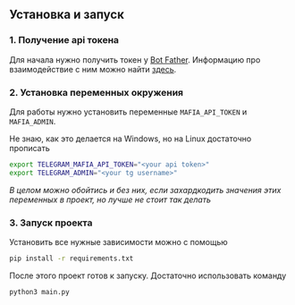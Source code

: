## Установка и запуск

### 1. Получение api токена
[bot_father]: https://t.me/BotFather
[bot_father_info]: https://core.telegram.org/bots#botfather

Для начала нужно получить токен у [Bot Father][bot_father].
Информацию про взаимодействие с ним можно найти [здесь][bot_father_info].

### 2. Установка переменных окружения
Для работы нужно установить переменные `MAFIA_API_TOKEN` и `MAFIA_ADMIN`.

Не знаю, как это делается на Windows, но на Linux достаточно прописать
```bash
export TELEGRAM_MAFIA_API_TOKEN="<your api token>"
export TELEGRAM_ADMIN="<your tg username>"
```

*В целом можно обойтись и без них, 
если захардкодить значения этих переменных в проект,
но лучше не стоит так делать*

### 3. Запуск проекта
Установить все нужные зависимости можно с помощью
```bash
pip install -r requirements.txt
```

После этого проект готов к запуску. Достаточно использовать команду
```bash
python3 main.py
```
